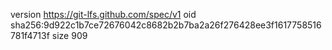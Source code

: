 version https://git-lfs.github.com/spec/v1
oid sha256:9d922c1b7ce72676042c8682b2b7ba2a26f276428ee3f1617758516781f4713f
size 909
